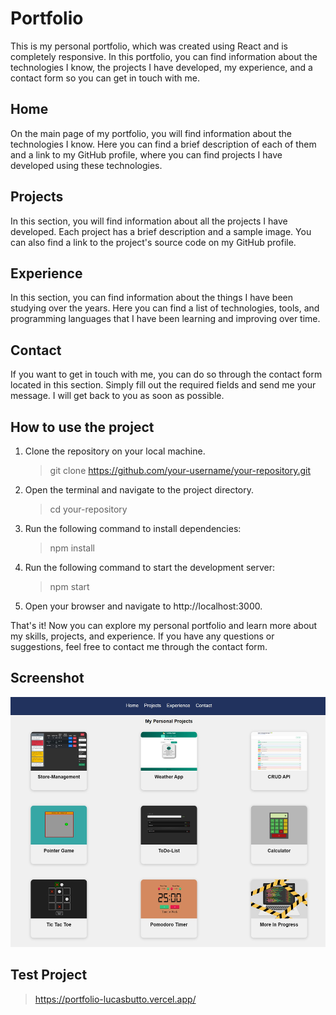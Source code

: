 # Portfolio

This is my personal portfolio, which was created using React and is completely responsive. In this portfolio, you can find information about the technologies I know, the projects I have developed, my experience, and a contact form so you can get in touch with me.

## Home

On the main page of my portfolio, you will find information about the technologies I know. Here you can find a brief description of each of them and a link to my GitHub profile, where you can find projects I have developed using these technologies.

## Projects

In this section, you will find information about all the projects I have developed. Each project has a brief description and a sample image. You can also find a link to the project's source code on my GitHub profile.

## Experience

In this section, you can find information about the things I have been studying over the years. Here you can find a list of technologies, tools, and programming languages that I have been learning and improving over time.

## Contact

If you want to get in touch with me, you can do so through the contact form located in this section. Simply fill out the required fields and send me your message. I will get back to you as soon as possible.

## How to use the project

1. Clone the repository on your local machine.
   > git clone https://github.com/your-username/your-repository.git
2. Open the terminal and navigate to the project directory.
   > cd your-repository
3. Run the following command to install dependencies:
   > npm install
4. Run the following command to start the development server:
   > npm start
5. Open your browser and navigate to http://localhost:3000.

That's it! Now you can explore my personal portfolio and learn more about my skills, projects, and experience. If you have any questions or suggestions, feel free to contact me through the contact form.

## Screenshot

<p align="center">
    <img src='./src/img/proj.jpg' width="600" height="400">
</p>

## Test Project

> https://portfolio-lucasbutto.vercel.app/
